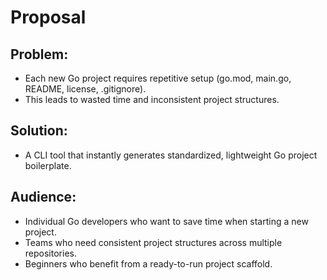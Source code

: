 # Proposal

## Problem:

- Each new Go project requires repetitive setup (go.mod, main.go, README, license, .gitignore).
- This leads to wasted time and inconsistent project structures.

## Solution:

- A CLI tool that instantly generates standardized, lightweight Go project boilerplate.

## Audience:

- Individual Go developers who want to save time when starting a new project.
- Teams who need consistent project structures across multiple repositories.
- Beginners who benefit from a ready-to-run project scaffold.
